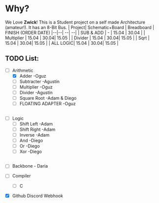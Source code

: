 
# Why?

We Love **Zwick**! This is a Student project on a self made Architecture (amateur!). It has an 8-Bit Bus.
|  Project| Schematic+Board  |  Breadboard  | FINISH (ORDER DATE)
|--|--| --| --| 
| SUB & ADD | - | 15.04 | 30.04 |
| Multiplier | 15.04 | 30.04| 15.05 |
| Divider | 15.04 |  30.04| 15.05 |
| Sqrt | 15.04 |  30.04| 15.05 |
| ALL LOGIC| 15.04 |  30.04| 15.05 |

## TODO List:
 
 - [ ] Arithmetic
	 - [X] Adder		-Oguz
	 - [ ] Subtracter 	-Agustín
	 - [ ] Multiplier	-Oguz
	 - [ ] Divider		-Agustín
	 - [ ] Square Root	-Adam & Diego
	 - [ ] FLOATING ADAPTER -Oguz
##
 - [ ] Logic
	- [ ] Shift Left	-Adam
	- [ ] Shift Right	-Adam
	- [ ] Inverse		-Adam
	- [ ] And		-Diego
	- [ ] Or		-Diego
	- [ ] Xor   		-Diego
##
 - [ ] Backbone - Daria
 - [ ] Compiler
	 - [ ] C		
 - [X] Github Discord Webhook





